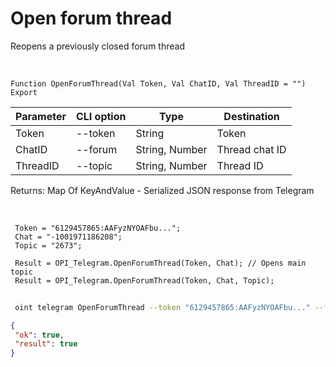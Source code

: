 ﻿---
sidebar_position: 5
---

# Open forum thread
 Reopens a previously closed forum thread


<br/>


`Function OpenForumThread(Val Token, Val ChatID, Val ThreadID = "") Export`

 | Parameter | CLI option | Type | Destination |
 |-|-|-|-|
 | Token | --token | String | Token |
 | ChatID | --forum | String, Number | Thread chat ID |
 | ThreadID | --topic | String, Number | Thread ID |

 
 Returns: Map Of KeyAndValue - Serialized JSON response from Telegram

<br/>




```bsl title="Code example"
 Token = "6129457865:AAFyzNYOAFbu...";
 Chat = "-1001971186208";
 Topic = "2673";
 
 Result = OPI_Telegram.OpenForumThread(Token, Chat); // Opens main topic
 Result = OPI_Telegram.OpenForumThread(Token, Chat, Topic);
```
	


```sh title="CLI command example"
 
 oint telegram OpenForumThread --token "6129457865:AAFyzNYOAFbu..." --forum %forum% --topic %topic%

```

```json title="Result"
{
 "ok": true,
 "result": true
}
```
